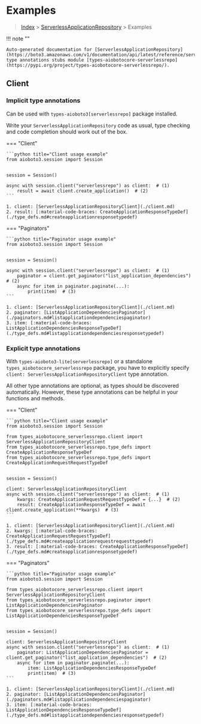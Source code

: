# Examples

> [Index](../README.md) > [ServerlessApplicationRepository](./README.md) > Examples

!!! note ""

    Auto-generated documentation for [ServerlessApplicationRepository](https://boto3.amazonaws.com/v1/documentation/api/latest/reference/services/serverlessrepo.html#ServerlessApplicationRepository)
    type annotations stubs module [types-aiobotocore-serverlessrepo](https://pypi.org/project/types-aiobotocore-serverlessrepo/).

## Client

### Implicit type annotations

Can be used with `types-aioboto3[serverlessrepo]` package installed.

Write your `ServerlessApplicationRepository` code as usual,
type checking and code completion should work out of the box.



=== "Client"

    ```python title="Client usage example"
    from aioboto3.session import Session


    session = Session()

    async with session.client("serverlessrepo") as client:  # (1)
        result = await client.create_application()  # (2)
    ```

    1. client: [ServerlessApplicationRepositoryClient](./client.md)
    2. result: [:material-code-braces: CreateApplicationResponseTypeDef](./type_defs.md#createapplicationresponsetypedef) 



=== "Paginators"

    ```python title="Paginator usage example"
    from aioboto3.session import Session


    session = Session()

    async with session.client("serverlessrepo") as client:  # (1)
        paginator = client.get_paginator("list_application_dependencies")  # (2)
        async for item in paginator.paginate(...):
            print(item)  # (3)
    ```

    1. client: [ServerlessApplicationRepositoryClient](./client.md)
    2. paginator: [ListApplicationDependenciesPaginator](./paginators.md#listapplicationdependenciespaginator)
    3. item: [:material-code-braces: ListApplicationDependenciesResponseTypeDef](./type_defs.md#listapplicationdependenciesresponsetypedef) 




### Explicit type annotations

With `types-aioboto3-lite[serverlessrepo]`
or a standalone `types_aiobotocore_serverlessrepo` package, you have to explicitly specify
`client: ServerlessApplicationRepositoryClient` type annotation.

All other type annotations are optional, as types should be discovered automatically.
However, these type annotations can be helpful in your functions and methods.


=== "Client"

    ```python title="Client usage example"
    from aioboto3.session import Session

    from types_aiobotocore_serverlessrepo.client import ServerlessApplicationRepositoryClient
    from types_aiobotocore_serverlessrepo.type_defs import CreateApplicationResponseTypeDef
    from types_aiobotocore_serverlessrepo.type_defs import CreateApplicationRequestRequestTypeDef


    session = Session()

    client: ServerlessApplicationRepositoryClient
    async with session.client("serverlessrepo") as client:  # (1)
        kwargs: CreateApplicationRequestRequestTypeDef = {...}  # (2)
        result: CreateApplicationResponseTypeDef = await client.create_application(**kwargs)  # (3)
    ```

    1. client: [ServerlessApplicationRepositoryClient](./client.md)
    2. kwargs: [:material-code-braces: CreateApplicationRequestRequestTypeDef](./type_defs.md#createapplicationrequestrequesttypedef) 
    3. result: [:material-code-braces: CreateApplicationResponseTypeDef](./type_defs.md#createapplicationresponsetypedef) 



=== "Paginators"

    ```python title="Paginator usage example"
    from aioboto3.session import Session

    from types_aiobotocore_serverlessrepo.client import ServerlessApplicationRepositoryClient
    from types_aiobotocore_serverlessrepo.paginator import ListApplicationDependenciesPaginator
    from types_aiobotocore_serverlessrepo.type_defs import ListApplicationDependenciesResponseTypeDef


    session = Session()

    client: ServerlessApplicationRepositoryClient
    async with session.client("serverlessrepo") as client:  # (1)
        paginator: ListApplicationDependenciesPaginator = client.get_paginator("list_application_dependencies")  # (2)
        async for item in paginator.paginate(...):
            item: ListApplicationDependenciesResponseTypeDef
            print(item)  # (3)
    ```

    1. client: [ServerlessApplicationRepositoryClient](./client.md)
    2. paginator: [ListApplicationDependenciesPaginator](./paginators.md#listapplicationdependenciespaginator)
    3. item: [:material-code-braces: ListApplicationDependenciesResponseTypeDef](./type_defs.md#listapplicationdependenciesresponsetypedef) 





